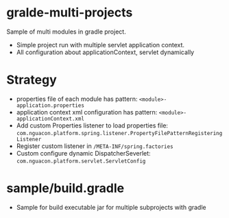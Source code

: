 # gralde-multi-projects
Sample of multi modules in gradle project.
* Simple project run with multiple servlet application context.
* All configuration about applicationContext, servlet dynamically
# Strategy
* properties file of each module has pattern: `<module>-application.properties`
* application context xml configuration has pattern: `<module>-applicationContext.xml`
* Add custom Properties listener to load properties file: `com.nguacon.platform.spring.listener.PropertyFilePatternRegisteringListener`
* Register custom listener in `/META-INF/spring.factories`
* Custom configure dynamic DispatcherSeverlet: `com.nguacon.platform.servlet.ServletConfig`
# sample/build.gradle
* Sample for build executable jar for multiple subprojects with gradle
